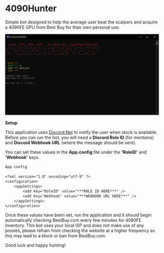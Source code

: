 # 4090Hunter

Simple bot designed to help the average user beat the scalpers and acquire a 4090FE GPU from Best Buy for their own personal use.

![4090 Hunter Console Window](https://github.com/Buriska/4090Hunter/blob/master/4090Hunter/4090Hunter.png)

**Setup**

This application uses [Discord.Net](https://github.com/discord-net/Discord.Net) to notify the user when stock is available. Before you can run the bot, you will need a **Discord Role ID** (for mentions) and **Discord Webhook URL** (where the message should be sent).

You can set these values in the **App.config** file under the **'RoleID'** and **'Webhook'** keys.

``` 
App.config

<?xml version="1.0" encoding="utf-8" ?>
<configuration>
	<appSettings>
		<add key="RoleID" value="***ROLE ID HERE***" />
		<add key="Webhook" value="***WEBHOOK URL HERE***" />
	</appSettings>
</configuration>
```

Once these values have been set, run the application and it should begin automatically checking BestBuy.com every few minutes for 4090FE inventory. This bot uses your local ISP and does not make use of any proxies, please refrain from checking the website at a higher frequency as this may lead to a block or ban from BestBuy.com.

Good luck and happy hunting!





